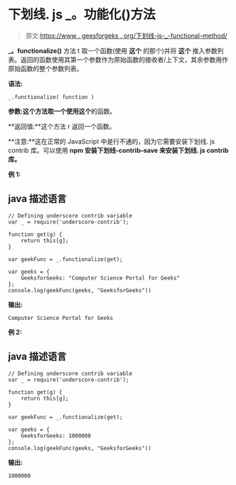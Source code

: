 # 下划线. js _。功能化()方法

> 原文:[https://www . geesforgeks . org/下划线-js-_-functional-method/](https://www.geeksforgeeks.org/underscore-js-_-functionalize-method/)

**_。functionalize()** 方法 t 取一个函数(使用 **这个** 的那个)并将 **这个** 推入参数列表。返回的函数使用其第一个参数作为原始函数的接收者/上下文，其余参数用作原始函数的整个参数列表。

**语法:**

```
_.functionalize( function )
```

**参数:**这个方法取一个使用**这个**的函数。

**返回值:**这个方法 r 返回一个函数。

**注意:**这在正常的 JavaScript 中是行不通的，因为它需要安装下划线. js contrib 库。可以使用 **npm 安装下划线-contrib–save 来安装下划线. js contrib 库。**

**例 1:**

## java 描述语言

```
// Defining underscore contrib variable
var _ = require('underscore-contrib'); 

function get(g) {
    return this[g];
}

var geekFunc = _.functionalize(get);

var geeks = {
    GeeksforGeeks: "Computer Science Portal for Geeks"
};
console.log(geekFunc(geeks, "GeeksforGeeks"))
```

**输出:**

```
Computer Science Portal for Geeks
```

**例 2:**

## java 描述语言

```
// Defining underscore contrib variable
var _ = require('underscore-contrib'); 

function get(g) {
    return this[g];
}

var geekFunc = _.functionalize(get);

var geeks = {
    GeeksforGeeks: 1000000
};
console.log(geekFunc(geeks, "GeeksforGeeks"))
```

**输出:**

```
1000000
```
